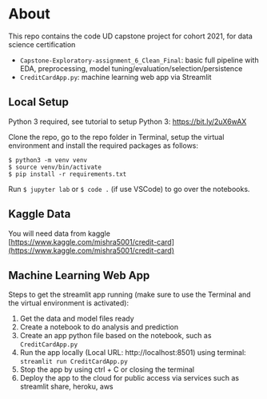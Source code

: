 # About

This repo contains the code UD capstone project for cohort 2021, for data science certification

- `Capstone-Exploratory-assignment_6_Clean_Final`: basic full pipeline with EDA, preprocessing, model tuning/evaluation/selection/persistence
- `CreditCardApp.py`: machine learning web app via Streamlit

## Local Setup

Python 3 required, see tutorial to setup Python 3: https://bit.ly/2uX6wAX

Clone the repo, go to the repo folder in Terminal, setup the virtual environment and install the required packages as follows:

```shell
$ python3 -m venv venv
$ source venv/bin/activate
$ pip install -r requirements.txt
```

Run `$ jupyter lab` or `$ code .` (if use VSCode) to go over the notebooks.

## Kaggle Data

You will need data from kaggle
[https://www.kaggle.com/mishra5001/credit-card](https://www.kaggle.com/mishra5001/credit-card)

## Machine Learning Web App

Steps to get the streamlit app running (make sure to use the Terminal and the virtual environment is activated):

1. Get the data and model files ready
2. Create a notebook to do analysis and prediction
3. Create an app python file based on the notebook, such as `CreditCardApp.py`
4. Run the app locally (Local URL: http://localhost:8501) using terminal: `streamlit run CreditCardApp.py` 
5. Stop the app by using ctrl + C or closing the terminal
6. Deploy the app to the cloud for public access via services such as streamlit share, heroku, aws
